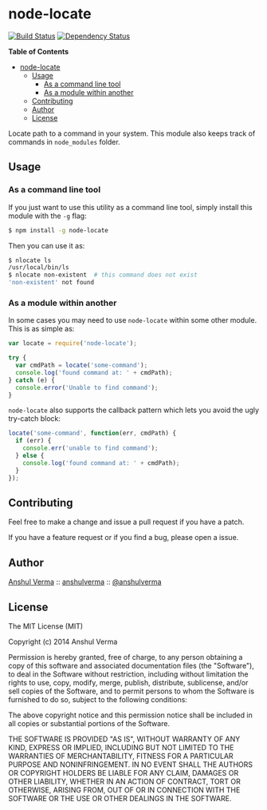 node-locate
===========

[![Build Status](https://travis-ci.org/anshulverma/node-locate.svg?branch=master)](https://travis-ci.org/anshulverma/node-locate)
[![Dependency Status](https://gemnasium.com/anshulverma/node-locate.svg)](https://gemnasium.com/anshulverma/node-locate)

<!-- markdown-toc start - Don't edit this section. Run M-x markdown-toc/generate-toc again -->
**Table of Contents**

- [node-locate](#node-locate)
    - [Usage](#usage)
        - [As a command line tool](#as-a-command-line-tool)
        - [As a module within another](#as-a-module-within-another)
    - [Contributing](#contributing)
    - [Author](#author)
    - [License](#license)

<!-- markdown-toc end -->

Locate path to a command in your system. This module also keeps track of commands in `node_modules`
folder.

## Usage

### As a command line tool

If you just want to use this utility as a command line tool, simply install this module with the
`-g` flag:

``` bash
$ npm install -g node-locate
```

Then you can use it as:

``` bash
$ nlocate ls
/usr/local/bin/ls
$ nlocate non-existent  # this command does not exist
'non-existent' not found
```

### As a module within another

In some cases you may need to use `node-locate` within some other module. This is as simple as:

``` js
var locate = require('node-locate');

try {
  var cmdPath = locate('some-command');
  console.log('found command at: ' + cmdPath);
} catch (e) {
  console.error('Unable to find command');
}
```

`node-locate` also supports the callback pattern which lets you avoid the ugly try-catch block:

``` js
locate('some-command', function(err, cmdPath) {
  if (err) {
    console.err('unable to find command');
  } else {
    console.log('found command at: ' + cmdPath);
  }
});
```

## Contributing

Feel free to make a change and issue a pull request if you have a patch.

If you have a feature request or if you find a bug, please open a issue.

## Author

[Anshul Verma](http://anshulverma.github.io/) ::
[anshulverma](https://github.com/anshulverma) ::
[@anshulverma](http://twitter.com/anshulverma)

## License
The MIT License (MIT)

Copyright (c) 2014 Anshul Verma

Permission is hereby granted, free of charge, to any person obtaining a
copy of this software and associated documentation files (the
"Software"), to deal in the Software without restriction, including
without limitation the rights to use, copy, modify, merge, publish,
distribute, sublicense, and/or sell copies of the Software, and to
permit persons to whom the Software is furnished to do so, subject to
the following conditions:

The above copyright notice and this permission notice shall be included
in all copies or substantial portions of the Software.

THE SOFTWARE IS PROVIDED "AS IS", WITHOUT WARRANTY OF ANY KIND, EXPRESS
OR IMPLIED, INCLUDING BUT NOT LIMITED TO THE WARRANTIES OF
MERCHANTABILITY, FITNESS FOR A PARTICULAR PURPOSE AND
NONINFRINGEMENT. IN NO EVENT SHALL THE AUTHORS OR COPYRIGHT HOLDERS BE
LIABLE FOR ANY CLAIM, DAMAGES OR OTHER LIABILITY, WHETHER IN AN ACTION
OF CONTRACT, TORT OR OTHERWISE, ARISING FROM, OUT OF OR IN CONNECTION
WITH THE SOFTWARE OR THE USE OR OTHER DEALINGS IN THE SOFTWARE.
